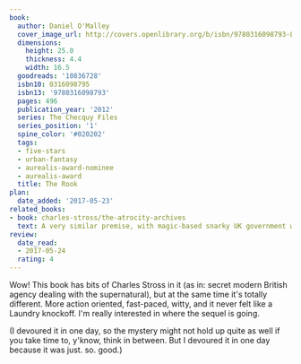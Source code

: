```yaml
---
book:
  author: Daniel O'Malley
  cover_image_url: http://covers.openlibrary.org/b/isbn/9780316098793-L.jpg
  dimensions:
    height: 25.0
    thickness: 4.4
    width: 16.5
  goodreads: '10836728'
  isbn10: 0316098795
  isbn13: '9780316098793'
  pages: 496
  publication_year: '2012'
  series: The Checquy Files
  series_position: '1'
  spine_color: '#020202'
  tags:
  - five-stars
  - urban-fantasy
  - aurealis-award-nominee
  - aurealis-award
  title: The Rook
plan:
  date_added: '2017-05-23'
related_books:
- book: charles-stross/the-atrocity-archives
  text: A very similar premise, with magic-based snarky UK government work.
review:
  date_read:
  - 2017-05-24
  rating: 4
---
```


Wow! This book has bits of Charles Stross in it (as in: secret modern British agency dealing with the supernatural), but
at the same time it's totally different. More action oriented, fast-paced, witty, and it never felt like a Laundry
knockoff. I'm really interested in where the sequel is going.

(I devoured it in one day, so the mystery might not hold up quite as well if you take time to, y'know, think in between.
But I devoured it in one day because it was just. so. good.)
